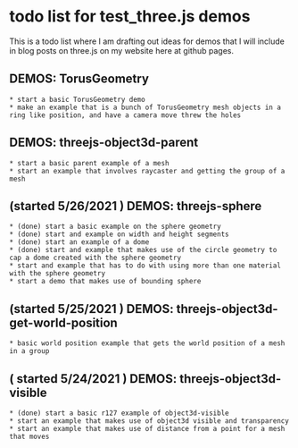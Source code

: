 # todo list for test_three.js demos

This is a todo list where I am drafting out ideas for demos that I will include in blog posts on three.js on my website here at github pages.

## DEMOS: TorusGeometry
    * start a basic TorusGeometry demo
    * make an example that is a bunch of TorusGeometry mesh objects in a ring like position, and have a camera move threw the holes

## DEMOS: threejs-object3d-parent
    * start a basic parent example of a mesh
    * start an example that involves raycaster and getting the group of a mesh

## (started 5/26/2021 ) DEMOS: threejs-sphere
    * (done) start a basic example on the sphere geometry
    * (done) start and example on width and height segments
    * (done) start an example of a dome
    * (done) start and example that makes use of the circle geometry to cap a dome created with the sphere geometry
    * start and example that has to do with using more than one material with the sphere geometry
    * start a demo that makes use of bounding sphere

## (started 5/25/2021 ) DEMOS: threejs-object3d-get-world-position
    * basic world position example that gets the world position of a mesh in a group

## ( started 5/24/2021 ) DEMOS: threejs-object3d-visible
    * (done) start a basic r127 example of object3d-visible
    * start an example that makes use of object3d visible and transparency
    * start an example that makes use of distance from a point for a mesh that moves
